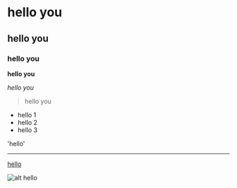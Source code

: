 # hello you
## hello you 
### hello you


**hello you**

*hello you*
>hello you
- hello 1
- hello 2
- hello 3

'hello'

---
[hello](https://www.markdownguide.org/cheat-sheet/)

![alt hello](https://www.markdownguide.org/cheat-sheet/)
